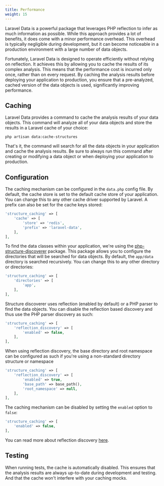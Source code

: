 ```yaml
---
title: Performance
weight: 15
---
```


Laravel Data is a powerful package that leverages PHP reflection to infer as much information as possible. While this approach provides a lot of benefits, it does come with a minor performance overhead. This overhead is typically negligible during development, but it can become noticeable in a production environment with a large number of data objects.

Fortunately, Laravel Data is designed to operate efficiently without relying on reflection. It achieves this by allowing you to cache the results of its complex analysis. This means that the performance cost is incurred only once, rather than on every request. By caching the analysis results before deploying your application to production, you ensure that a pre-analyzed, cached version of the data objects is used, significantly improving performance.

## Caching

Laravel Data provides a command to cache the analysis results of your data objects. This command will analyze all of your data objects and store the results in a Laravel cache of your choice:

```
php artisan data:cache-structures
```

That's it, the command will search for all the data objects in your application and cache the analysis results. Be sure to always run this command after creating or modifying a data object or when deploying your application to production.

## Configuration

The caching mechanism can be configured in the `data.php` config file. By default, the cache store is set to the default cache store of your application. You can change this to any other cache driver supported by Laravel. A prefix can also be set for the cache keys stored:

```php
'structure_caching' => [
    'cache' => [
        'store' => 'redis',
        'prefix' => 'laravel-data',
    ],
],
```

To find the data classes within your application, we're using the [php-structure-discoverer](https://github.com/spatie/php-structure-discoverer) package. This package allows you to configure the directories that will be searched for data objects. By default, the `app/data` directory is searched recursively. You can change this to any other directory or directories:

```php
'structure_caching' => [
    'directories' => [
        'app',
    ],
],
```

Structure discoverer uses reflection (enabled by default) or a PHP parser to find the data objects. You can disable the reflection based discovery and thus use the PHP parser discovery as such:

```php
'structure_caching' => [
    'reflection_discovery' => [
        'enabled' => false,
    ],
],
```

When using reflection discovery, the base directory and root namespace can be configured as such if you're using a non-standard directory structure or namespace

```php
'structure_caching' => [
    'reflection_discovery' => [
        'enabled' => true,
        'base_path' => base_path(),
        'root_namespace' => null,
    ],
],
```

The caching mechanism can be disabled by setting the `enabled` option to `false`:

```php
'structure_caching' => [
    'enabled' => false,
],
```

You can read more about reflection discovery [here](https://github.com/spatie/php-structure-discoverer#parsers).

## Testing

When running tests, the cache is automatically disabled. This ensures that the analysis results are always up-to-date during development and testing. And that the cache won't interfere with your caching mocks.
